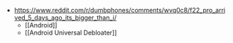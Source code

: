 - https://www.reddit.com/r/dumbphones/comments/wvq0c8/f22_pro_arrived_5_days_ago_its_bigger_than_i/
	- [[Android]]
	- [[Android Universal Debloater]]